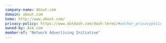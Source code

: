 ```yaml
---
company-name: About.com
domain: about.com
home: http://www.about.com/
privacy-policy: https://www.dotdash.com/dash-terms/#anchor_privacypolicy
owned-by: Ask.com
member-of: "Network Advertising Initiative"
---
```




